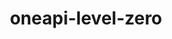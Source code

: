 ---
title: "oneapi-level-zero"
layout: cache
categories: [package, develop-2023-11-05]
meta: {"versions": ["1.9.9"], "compilers": ["oneapi@=2023.2.0"], "oss": ["ubuntu20.04"], "platforms": ["linux"], "targets": ["x86_64_v3"], "stacks": ["e4s-oneapi", "root"], "num_specs": 1, "num_specs_by_stack": {"root": 1, "e4s-oneapi": 1}}
spec_details: [{"hash": "g6vsb4hsqqb5jbfdtgm2wdvrvkinatic", "compiler": "oneapi@=2023.2.0", "versions": ["1.9.9"], "os": "ubuntu20.04", "platform": "linux", "target": "x86_64_v3", "variants": ["build_system=cmake", "build_type=Release", "generator=make", "~ipo"], "stacks": ["root", "e4s-oneapi"], "size": "-", "tarball": "https://binaries.spack.io/develop-2023-11-05/build_cache/linux-ubuntu20.04-x86_64_v3/oneapi-2023.2.0/oneapi-level-zero-1.9.9/linux-ubuntu20.04-x86_64_v3-oneapi-2023.2.0-oneapi-level-zero-1.9.9-g6vsb4hsqqb5jbfdtgm2wdvrvkinatic.spack"}]
---